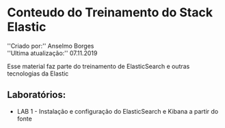 # Conteudo do Treinamento do Stack Elastic
''Criado por:'' Anselmo Borges<br>
''Ultima atualização:'' 07.11.2019

Esse material faz parte do treinamento de ElasticSearch e outras tecnologias da Elastic

## Laboratórios:
* LAB 1 - Instalação e configuração do ElasticSearch e Kibana a partir do fonte
